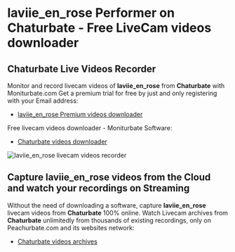 # laviie_en_rose Performer on Chaturbate - Free LiveCam videos downloader

## Chaturbate Live Videos Recorder

Monitor and record livecam videos of **laviie_en_rose** from **Chaturbate** with Moniturbate.com
Get a premium trial for free by just and only registering with your Email address:
* [laviie_en_rose Premium videos downloader](https://moniturbate.com/request-demo-licence-key.html)

Free livecam videos downloader - Moniturbate Software:
* [Chaturbate videos downloader](https://moniturbate.com/moniturbate-download-software.html)

![laviie_en_rose livecam videos recorder](https://peachurnet.com/templates/moniturbate-software.png)


## Capture laviie_en_rose videos from the Cloud and watch your recordings on Streaming

Without the need of downloading a software, capture **laviie_en_rose** livecam videos from **Chaturbate** 100% online.
Watch Livecam archives from **Chaturbate** unlimitedly from thousands of existing recordings, only on Peachurbate.com and its websites network:
* [Chaturbate videos archives](https://peachurnet.com/)